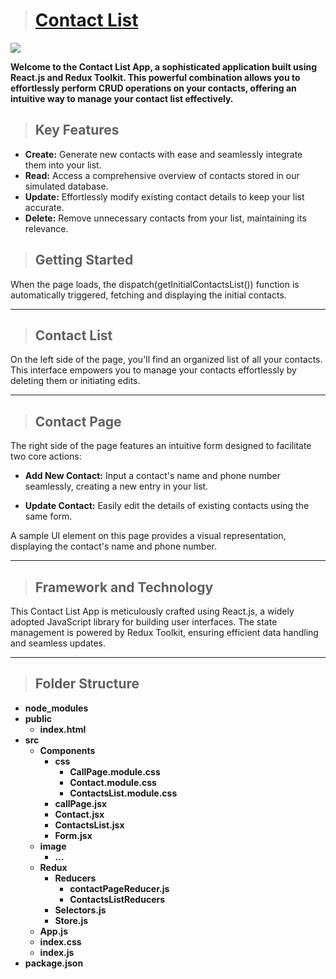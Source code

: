 > # [Contact List](https://react-contact-list-using-redux.onrender.com/ "Want to try? Hit this link")
![](media/1.png)

**Welcome to the Contact List App, a sophisticated application built using React.js and Redux Toolkit. This powerful combination allows you to effortlessly perform CRUD operations on your contacts, offering an intuitive way to manage your contact list effectively.**

>## Key Features
* **Create:** Generate new contacts with ease and seamlessly integrate them into your list.
* **Read:** Access a comprehensive overview of contacts stored in our simulated database.
* **Update:** Effortlessly modify existing contact details to keep your list accurate.
* **Delete:** Remove unnecessary contacts from your list, maintaining its relevance.

>## Getting Started
When the page loads, the dispatch(getInitialContactsList()) function is automatically triggered, fetching and displaying the initial contacts.

  ---

>## Contact List

On the left side of the page, you'll find an organized list of all your contacts. This interface empowers you to manage your contacts effortlessly by deleting them or initiating edits.

---
>## Contact Page
The right side of the page features an intuitive form designed to facilitate two core actions:

* **Add New Contact:** Input a contact's name and phone number seamlessly, creating a new entry in your list.

* **Update Contact:** Easily edit the details of existing contacts using the same form.

A sample UI element on this page provides a visual representation, displaying the contact's name and phone number.

---

>## Framework and Technology
This Contact List App is meticulously crafted using React.js, a widely adopted JavaScript library for building user interfaces. The state management is powered by Redux Toolkit, ensuring efficient data handling and seamless updates.

---

>## Folder Structure
* **node_modules**
* **public**
  * **index.html**
* **src**
   * **Components**
      * **css**
         * **CallPage.module.css**
         * **Contact.module.css**
         * **ContactsList.module.css**
      * **callPage.jsx**
      * **Contact.jsx**
      * **ContactsList.jsx**
      * **Form.jsx**
   * **image**
      * **...**
   * **Redux**
      * **Reducers**
         * **contactPageReducer.js**
         * **ContactsListReducers**
      * **Selectors.js**
      * **Store.js**
   * **App.js**
   * **index.css**
   * **index.js**
* **package.json**
